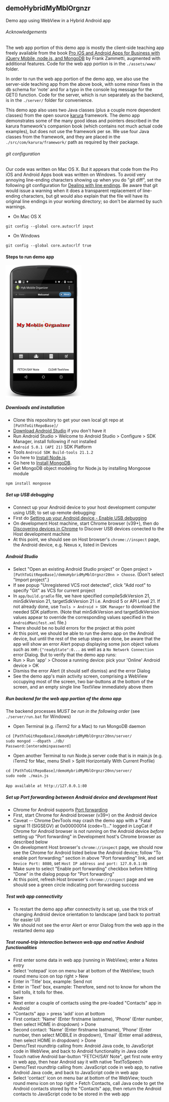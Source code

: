 ## demoHybridMyMblOrgnzr
Demo app using WebView in a Hybrid Android app

###### Acknowledgements
The web app portion of this demo app is mostly the client-side teaching app freely available from the book [Pro iOS and Android Apps for Business with jQuery Mobile, node.js, and MongoDB](http://www.apress.com/9781430260707) by Frank Zammetti, augmented with additional features. Code for the web app portion is in the `./assets/www/` folder.

In order to run the web app portion of the demo app, we also use the server-side teaching app from the above book, with some minor fixes in the db schema for 'note' and for a typo in the console log message for the GET() function. Code for the server, which is run separately as the backend, is in the `./server/` folder for convenience.

This demo app also uses two Java classes (plus a couple more dependent classes) from the open source [karura](https://github.com/karuradev/karura) framework. The demo app demonstrates some of the many good ideas and pointers described in the karura framework's companion book (which contains not much actual code examples), but does not use the framework per se. We use four Java classes from the framework, and they are placed in the `./src/com/karura/framework/` path as required by their package.

###### git configuration
Our code was written on Mac OS X. But it appears that code from the Pro iOS and Android Apps book was written on Windows. To avoid very annoying line-ending characters showing up when you do "git diff", set the following git configuration for [Dealing with line endings](https://help.github.com/articles/dealing-with-line-endings). Be aware that git would issue a warning when it does a transparent replacement of line-ending characters, but git would also explain that the file will have its original line endings in your working directory; so don't be alarmed by such warnings.

* On Mac OS X
```
git config --global core.autocrlf input
```
* On Windows
```
git config --global core.autocrlf true
```

#### Steps to run demo app

<img src="screenshot.png" width="240" height="420" />

##### Downloads and installation
* Clone this repository to get your own local git repo at `[PathToGitRepoBase]/`
* [Download Android Studio](https://developer.android.com/sdk/index.html) if you don't have it
* Run Android Studio > Welcome to Android Studio > Configure > SDK Manager, install following if not installed
 * `Android 5.0.1 (API 21)` SDK Platform
 * Tools `Android SDK Build-tools 21.1.2`
* Go here to [Install Node.js](http://nodejs.org).
* Go here to [Install MongoDB](http://docs.mongodb.org/manual/installation/).
* Get MongoDB object modeling for Node.js by installing Mongoose module
```
npm install mongoose
```

##### Set up USB debugging
* Connect up your Android device to your host development computer using USB; to set up remote debugging:
 * First do [Setting up your Android device - Enable USB debugging](https://developer.chrome.com/devtools/docs/remote-debugging#enable-usb-debug)
 * On development Host machine, start Chrome browser (v39+), then do [Discovering devices in Chrome](https://developer.chrome.com/devtools/docs/remote-debugging#discovering-devices) to Discover USB devices conected to the Host development machine
 * At this point, we should see on Host browser's `chrome://inspect` page, the Android device, e.g. Nexus x, listed in Devices

##### Android Studio
* Select "Open an existing Android Studio project" or Open project > `[PathToGitRepoBase]/demoHybridMyMblOrgnzr20nn > Choose`. (Don't select "Import project".)
 * If see popup "Unregistered VCS root detected", click "Add root" to specify "Git" as VCS for current project
* In `app/build.gradle` file, we have specified compileSdkVersion 21, minSdkVersion 21, targetSdkVersion 21 i.e. Android 5 or API Level 21. If not already done, use `Tools > Android > SDK Manager` to download the needed SDK platform. (Note that minSdkVersion and targetSdkVersion values appear to override the corresponding values specified in the `AndroidManifest.xml` file.)
* There should be no build errors for the project at this point
* At this point, we should be able to run the demo app on the Android device, but until the rest of the setup steps are done, be aware that the app will show an error Alert popup displaying some json object values such as `XHR:{"readyState":0...` as well as a `No Network Connection` error Dialog. But to verify that the demo app runs:
 * Run > Run 'app' > Choose a running device: pick your 'Online' Android device > OK
 * Dismiss the error Alert (it should self dismiss) and the error Dialog
 * See the demo app's main activity screen, comprising a WebView occupying most of the screen, two bar-buttons at the bottom of the screen, and an empty single line TextView immediately above them

##### Run backend for the web app portion of the demo app
The backend processes *MUST be run in the following order* (see `./server/run.bat` for Windows)
* Open Terminal (e.g. iTerm2 for a Mac) to run MongoDB daemon
```
cd [PathToGitRepoBase]/demoHybridMyMblOrgnzr20nn/server/
sudo mongod --dbpath ./db/
Password:[enteradminpassword]
```
* Open another Terminal to run Node.js server code that is in main.js (e.g. iTerm2 for Mac, menu Shell > Split Horizontally With Current Profile)
```
cd [PathToGitRepoBase]/demoHybridMyMblOrgnzr20nn/server/
sudo node ./main.js

App available at http://127.0.0.1:80
```

##### Set up Port forwarding between Android device and development Host
* Chrome for Android supports [Port forwarding](https://developer.chrome.com/devtools/docs/remote-debugging#port-forwarding)
 * First, start Chrome for Android browser (v39+) on the Android device
 * Caveat -- Chrome DevTools may crash the demo app with a "Fatal signal 11 (SIGSEGV) at 0x00000014 (code=1)..." logged in LogCat if Chrome for Android browser is not running on the Android device _before_ setting up "Port forwarding" in Development host's Chrome browser as described below
 * On development Host browser's `chrome://inspect` page, we should now see the Chrome for Android listed below the Android device; follow "To enable port forwarding:" section in above "Port forwarding" link, and set `Device Port: 8080`, set `Host IP address and port: 127.0.0.1:80`
 * Make sure to select "Enable port forwarding" checkbox before hitting "Done" in the dialog popup for "Port forwarding"
 * At this point, refresh Host browser's `chrome://inspect` page and we should see a green circle indicating port forwarding success

##### Test web app connectivity
* To restart the demo app after connectivity is set up, use the trick of changing Android device orientation to landscape (and back to portrait for easier UI)
* We should not see the error Alert or error Dialog from the web app in the restarted demo app

##### Test round-trip interaction between web app and native Android functionalities
* First enter some data in web app (running in WebView); enter a Notes entry
 * Select 'notepad' icon on menu bar at bottom of the WebView; touch round menu icon on top right > New
 * Enter in 'Title' box, example: Send not
 * Enter in 'Text' box, example: Therefore, send not to know for whom the bell tolls, it tolls for thee.
 * Save
* Next enter a couple of contacts using the pre-loaded "Contacts" app in Android
 * "Contacts" app > press 'add' icon at bottom
 * First contact: 'Name' (Enter firstname lastname), 'Phone' (Enter number, then select HOME in dropdown) > Done
 * Second contact: 'Name' (Enter firstname lastname), 'Phone' (Enter number, then select MOBILE in dropdown), 'Email' (Enter email address, then select HOME in dropdown) > Done
* Demo/Test roundtrip calling from: Android Java code, to JavaScript code in WebView, and back to Android functionality in Java code
 * Touch native Android bar-button "FETCH/SAY Note", get first note entry in web app, then hear Android say it with native TextToSpeech
* Demo/Test roundtrip calling from: JavaScript code in web app, to native Android Java code, and back to JavaScript code in web app
 * Select 'contact' icon on menu bar at bottom of the WebView; touch round menu icon on top right > Fetch Contacts, call Java code to get the Android contacts stored by the "Contacts" app, then return the Android contacts to JavaScript code to be stored in the web app
